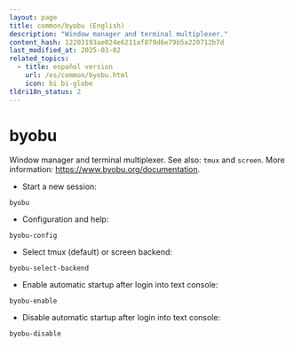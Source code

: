 ```yaml
---
layout: page
title: common/byobu (English)
description: "Window manager and terminal multiplexer."
content_hash: 12203193ae024e6211af879d6e79b5a220712b7d
last_modified_at: 2025-03-02
related_topics:
  - title: español version
    url: /es/common/byobu.html
    icon: bi bi-globe
tldri18n_status: 2
---
```

# byobu

Window manager and terminal multiplexer.
See also: `tmux` and `screen`.
More information: <https://www.byobu.org/documentation>.

- Start a new session:

`byobu`

- Configuration and help:

`byobu-config`

- Select tmux (default) or screen backend:

`byobu-select-backend`

- Enable automatic startup after login into text console:

`byobu-enable`

- Disable automatic startup after login into text console:

`byobu-disable`
